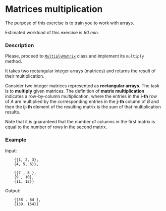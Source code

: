 # Matrices multiplication

The purpose of this exercise is to train you to work with arrays.

Estimated workload of this exercise is _60 min_.

### Description

Please, proceed to [`MultiplyMatrix`](src/main/java/com/epam/rd/autotasks/matrices/MultiplyMatrix.java)
class and implement its `multiply` method.

It takes two rectangular integer arrays (matrices) and returns the result of their multiplication.

Consider two integer matrices represented as **rectangular arrays**. The task is to **multiply** given matrices. The
definition of **matrix multiplication** indicates a row-by-column multiplication, 
where the entries in the **i-th** row of *A*
are multiplied by the corresponding entries in the **j-th** column of *B*
and then the **ij-th** element of the resulting matrix is the sum of that multiplication results.

Note that it is guaranteed that 
the number of columns in the first matrix 
is equal to the number of rows in the second matrix.

### Example

Input:

        {{1, 2, 3}, 
        {4, 5, 6}}, 
        
        {{7 , 8 }, 
        {9 , 10},
        {11, 12}}

Output:

        {{58 , 64 },
        {139, 154}}

[maven-download]: https://maven.apache.org/download.cgi